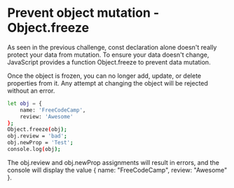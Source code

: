 # Prevent object mutation - Object.freeze

As seen in the previous challenge, const declaration alone doesn't really protect your data from mutation. To ensure your data doesn't change, JavaScript provides a function Object.freeze to prevent data mutation.

Once the object is frozen, you can no longer add, update, or delete properties from it. Any attempt at changing the object will be rejected without an error.

```sh
let obj = {
    name: 'FreeCodeCamp',
    review: 'Awesome'
};
Object.freeze(obj);
obj.review = 'bad';
obj.newProp = 'Test';
console.log(obj);
```
The obj.review and obj.newProp assignments will result in errors, and the console will display the value { name: "FreeCodeCamp", review: "Awesome" }.
